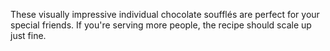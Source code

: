 
These visually impressive individual chocolate soufflés are perfect for your special friends. If you're serving more people, the recipe should scale up just fine.